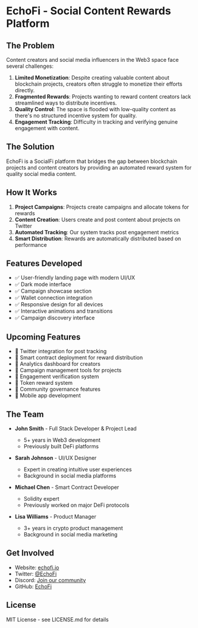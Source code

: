 # EchoFi - Social Content Rewards Platform

## The Problem

Content creators and social media influencers in the Web3 space face several challenges:

1. **Limited Monetization**: Despite creating valuable content about blockchain projects, creators often struggle to monetize their efforts directly.
2. **Fragmented Rewards**: Projects wanting to reward content creators lack streamlined ways to distribute incentives.
3. **Quality Control**: The space is flooded with low-quality content as there's no structured incentive system for quality.
4. **Engagement Tracking**: Difficulty in tracking and verifying genuine engagement with content.

## The Solution

EchoFi is a SocialFi platform that bridges the gap between blockchain projects and content creators by providing an automated reward system for quality social media content.

## How It Works

1. **Project Campaigns**: Projects create campaigns and allocate tokens for rewards
2. **Content Creation**: Users create and post content about projects on Twitter
3. **Automated Tracking**: Our system tracks post engagement metrics
4. **Smart Distribution**: Rewards are automatically distributed based on performance

## Features Developed

- ✅ User-friendly landing page with modern UI/UX
- ✅ Dark mode interface
- ✅ Campaign showcase section
- ✅ Wallet connection integration
- ✅ Responsive design for all devices
- ✅ Interactive animations and transitions
- ✅ Campaign discovery interface

## Upcoming Features

- 🚀 Twitter integration for post tracking
- 🚀 Smart contract deployment for reward distribution
- 🚀 Analytics dashboard for creators
- 🚀 Campaign management tools for projects
- 🚀 Engagement verification system
- 🚀 Token reward system
- 🚀 Community governance features
- 🚀 Mobile app development

## The Team

- **John Smith** - Full Stack Developer & Project Lead
  - 5+ years in Web3 development
  - Previously built DeFi platforms

- **Sarah Johnson** - UI/UX Designer
  - Expert in creating intuitive user experiences
  - Background in social media platforms

- **Michael Chen** - Smart Contract Developer
  - Solidity expert
  - Previously worked on major DeFi protocols

- **Lisa Williams** - Product Manager
  - 3+ years in crypto product management
  - Background in social media marketing

## Get Involved

- Website: [echofi.io](https://echofi.io)
- Twitter: [@EchoFi](https://twitter.com/EchoFi)
- Discord: [Join our community](https://discord.gg/echofi)
- GitHub: [EchoFi](https://github.com/EchoFi)

## License

MIT License - see LICENSE.md for details 